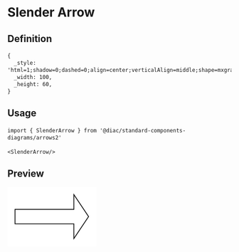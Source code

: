 # Slender Arrow

## Definition

```
{
  _style: 'html=1;shadow=0;dashed=0;align=center;verticalAlign=middle;shape=mxgraph.arrows2.arrow;dy=0.67;dx=20;notch=0;',
  _width: 100,
  _height: 60,
}
```

## Usage

```
import { SlenderArrow } from '@diac/standard-components-diagrams/arrows2'

<SlenderArrow/>
```

## Preview

<img src="./slender-arrow.png" width="200"/>
